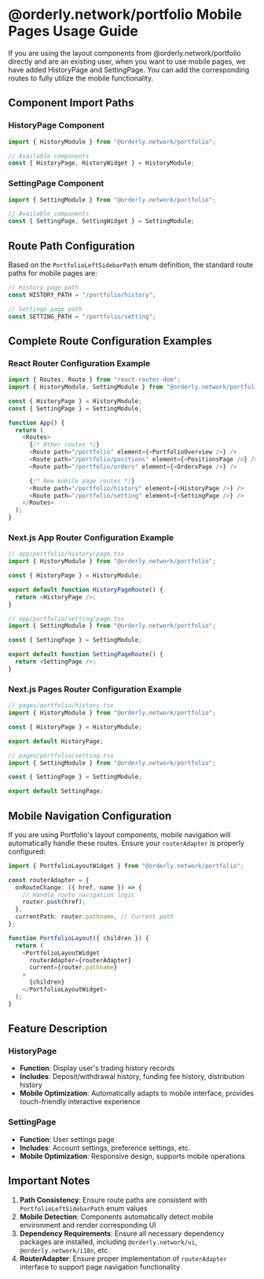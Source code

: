# @orderly.network/portfolio Mobile Pages Usage Guide

If you are using the layout components from @orderly.network/portfolio directly and are an existing user, when you want to use mobile pages, we have added HistoryPage and SettingPage. You can add the corresponding routes to fully utilize the mobile functionality.

## Component Import Paths

### HistoryPage Component

```typescript
import { HistoryModule } from "@orderly.network/portfolio";

// Available components
const { HistoryPage, HistoryWidget } = HistoryModule;
```

### SettingPage Component

```typescript
import { SettingModule } from "@orderly.network/portfolio";

// Available components
const { SettingPage, SettingWidget } = SettingModule;
```

## Route Path Configuration

Based on the `PortfolioLeftSidebarPath` enum definition, the standard route paths for mobile pages are:

```typescript
// History page path
const HISTORY_PATH = "/portfolio/history";

// Settings page path
const SETTING_PATH = "/portfolio/setting";
```

## Complete Route Configuration Examples

### React Router Configuration Example

```typescript
import { Routes, Route } from "react-router-dom";
import { HistoryModule, SettingModule } from "@orderly.network/portfolio";

const { HistoryPage } = HistoryModule;
const { SettingPage } = SettingModule;

function App() {
  return (
    <Routes>
      {/* Other routes */}
      <Route path="/portfolio" element={<PortfolioOverview />} />
      <Route path="/portfolio/positions" element={<PositionsPage />} />
      <Route path="/portfolio/orders" element={<OrdersPage />} />

      {/* New mobile page routes */}
      <Route path="/portfolio/history" element={<HistoryPage />} />
      <Route path="/portfolio/setting" element={<SettingPage />} />
    </Routes>
  );
}
```

### Next.js App Router Configuration Example

```typescript
// app/portfolio/history/page.tsx
import { HistoryModule } from "@orderly.network/portfolio";

const { HistoryPage } = HistoryModule;

export default function HistoryPageRoute() {
  return <HistoryPage />;
}
```

```typescript
// app/portfolio/setting/page.tsx
import { SettingModule } from "@orderly.network/portfolio";

const { SettingPage } = SettingModule;

export default function SettingPageRoute() {
  return <SettingPage />;
}
```

### Next.js Pages Router Configuration Example

```typescript
// pages/portfolio/history.tsx
import { HistoryModule } from "@orderly.network/portfolio";

const { HistoryPage } = HistoryModule;

export default HistoryPage;
```

```typescript
// pages/portfolio/setting.tsx
import { SettingModule } from "@orderly.network/portfolio";

const { SettingPage } = SettingModule;

export default SettingPage;
```

## Mobile Navigation Configuration

If you are using Portfolio's layout components, mobile navigation will automatically handle these routes. Ensure your `routerAdapter` is properly configured:

```typescript
import { PortfolioLayoutWidget } from "@orderly.network/portfolio";

const routerAdapter = {
  onRouteChange: ({ href, name }) => {
    // Handle route navigation logic
    router.push(href);
  },
  currentPath: router.pathname, // Current path
};

function PortfolioLayout({ children }) {
  return (
    <PortfolioLayoutWidget
      routerAdapter={routerAdapter}
      current={router.pathname}
    >
      {children}
    </PortfolioLayoutWidget>
  );
}
```

## Feature Description

### HistoryPage

- **Function**: Display user's trading history records
- **Includes**: Deposit/withdrawal history, funding fee history, distribution history
- **Mobile Optimization**: Automatically adapts to mobile interface, provides touch-friendly interactive experience

### SettingPage

- **Function**: User settings page
- **Includes**: Account settings, preference settings, etc.
- **Mobile Optimization**: Responsive design, supports mobile operations

## Important Notes

1. **Path Consistency**: Ensure route paths are consistent with `PortfolioLeftSidebarPath` enum values
2. **Mobile Detection**: Components automatically detect mobile environment and render corresponding UI
3. **Dependency Requirements**: Ensure all necessary dependency packages are installed, including `@orderly.network/ui`, `@orderly.network/i18n`, etc.
4. **RouterAdapter**: Ensure proper implementation of `routerAdapter` interface to support page navigation functionality
